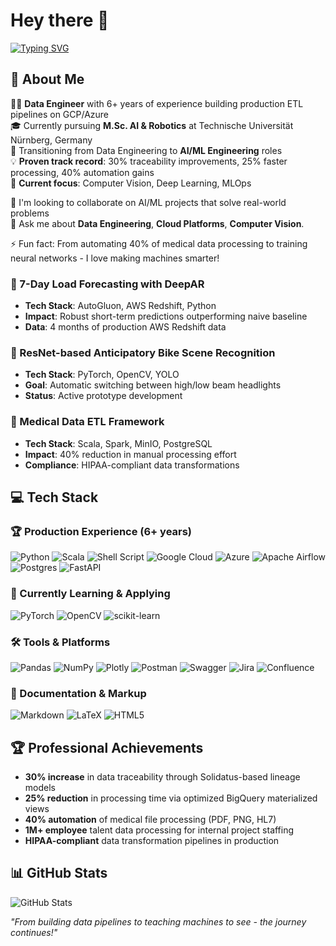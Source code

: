 # Hey there 👋

[![Typing SVG](https://readme-typing-svg.herokuapp.com?font=Fira+Code&duration=3000&pause=1000&width=600&lines=I'm+Sagnik+-+Data+Engineer+%E2%86%92+AI%2FML+Engineer;6%2B+years+building+scalable+data+pipelines;Now+specializing+in+Computer+Vision+%26+LLMs)](https://git.io/typing-svg)

## 💫 About Me

👨‍💼 **Data Engineer** with 6+ years of experience building production ETL pipelines on GCP/Azure  
🎓 Currently pursuing **M.Sc. AI & Robotics** at Technische Universität Nürnberg, Germany  
🚀 Transitioning from Data Engineering to **AI/ML Engineering** roles  
💡 **Proven track record**: 30% traceability improvements, 25% faster processing, 40% automation gains  
🔬 **Current focus**: Computer Vision, Deep Learning, MLOps  

🤝 I'm looking to collaborate on AI/ML projects that solve real-world problems  
💬 Ask me about **Data Engineering**, **Cloud Platforms**, **Computer Vision**.

⚡ Fun fact: From automating 40% of medical data processing to training neural networks - I love making machines smarter!

### 🔮 7-Day Load Forecasting with DeepAR
- **Tech Stack**: AutoGluon, AWS Redshift, Python
- **Impact**: Robust short-term predictions outperforming naive baseline
- **Data**: 4 months of production AWS Redshift data

### 🚴 ResNet-based Anticipatory Bike Scene Recognition  
- **Tech Stack**: PyTorch, OpenCV, YOLO
- **Goal**: Automatic switching between high/low beam headlights
- **Status**: Active prototype development

### 🏥 Medical Data ETL Framework
- **Tech Stack**: Scala, Spark, MinIO, PostgreSQL
- **Impact**: 40% reduction in manual processing effort
- **Compliance**: HIPAA-compliant data transformations

## 💻 Tech Stack

### 🏆 Production Experience (6+ years)
![Python](https://img.shields.io/badge/python-3670A0?style=for-the-badge&logo=python&logoColor=ffdd54) ![Scala](https://img.shields.io/badge/scala-%23DC322F.svg?style=for-the-badge&logo=scala&logoColor=white) ![Shell Script](https://img.shields.io/badge/shell_script-%23121011.svg?style=for-the-badge&logo=gnu-bash&logoColor=white) ![Google Cloud](https://img.shields.io/badge/Google%20Cloud-%234285F4.svg?style=for-the-badge&logo=google-cloud&logoColor=white) ![Azure](https://img.shields.io/badge/azure-%230072C6.svg?style=for-the-badge&logo=azure-devops&logoColor=white) ![Apache Airflow](https://img.shields.io/badge/Apache%20Airflow-017CEE?style=for-the-badge&logo=Apache%20Airflow&logoColor=white) ![Postgres](https://img.shields.io/badge/postgres-%23316192.svg?style=for-the-badge&logo=postgresql&logoColor=white) ![FastAPI](https://img.shields.io/badge/FastAPI-005571?style=for-the-badge&logo=fastapi)

### 🌱 Currently Learning & Applying
![PyTorch](https://img.shields.io/badge/PyTorch-%23EE4C2C.svg?style=for-the-badge&logo=PyTorch&logoColor=white) ![OpenCV](https://img.shields.io/badge/opencv-%23white.svg?style=for-the-badge&logo=opencv&logoColor=white) ![scikit-learn](https://img.shields.io/badge/scikit--learn-%23F7931E.svg?style=for-the-badge&logo=scikit-learn&logoColor=white)

### 🛠️ Tools & Platforms
![Pandas](https://img.shields.io/badge/pandas-%23150458.svg?style=for-the-badge&logo=pandas&logoColor=white) ![NumPy](https://img.shields.io/badge/numpy-%23013243.svg?style=for-the-badge&logo=numpy&logoColor=white) ![Plotly](https://img.shields.io/badge/Plotly-%233F4F75.svg?style=for-the-badge&logo=plotly&logoColor=white) ![Postman](https://img.shields.io/badge/Postman-FF6C37?style=for-the-badge&logo=postman&logoColor=white) ![Swagger](https://img.shields.io/badge/-Swagger-%23Clojure?style=for-the-badge&logo=swagger&logoColor=white) ![Jira](https://img.shields.io/badge/jira-%230A0FFF.svg?style=for-the-badge&logo=jira&logoColor=white) ![Confluence](https://img.shields.io/badge/confluence-%23172BF4.svg?style=for-the-badge&logo=confluence&logoColor=white)

### 📝 Documentation & Markup
![Markdown](https://img.shields.io/badge/markdown-%23000000.svg?style=for-the-badge&logo=markdown&logoColor=white) ![LaTeX](https://img.shields.io/badge/latex-%23008080.svg?style=for-the-badge&logo=latex&logoColor=white) ![HTML5](https://img.shields.io/badge/html5-%23E34F26.svg?style=for-the-badge&logo=html5&logoColor=white)

## 🏆 Professional Achievements

- **30% increase** in data traceability through Solidatus-based lineage models
- **25% reduction** in processing time via optimized BigQuery materialized views  
- **40% automation** of medical file processing (PDF, PNG, HL7)
- **1M+ employee** talent data processing for internal project staffing
- **HIPAA-compliant** data transformation pipelines in production

## 📊 GitHub Stats
![GitHub Stats](https://github-readme-stats.vercel.app/api?username=sagnik-sudo&rank_icon=github&theme=gradient&include_all_commits=true&hide=contribs)

*"From building data pipelines to teaching machines to see - the journey continues!"*
